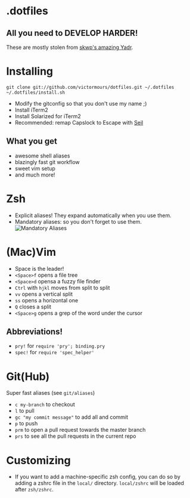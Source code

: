 # .dotfiles
## All you need to DEVELOP HARDER!

These are mostly stolen from [skwp's amazing Yadr](https://github.com/skwp/dotfiles).

Installing
===
```
git clone git://github.com/victormours/dotfiles.git ~/.dotfiles
~/.dotfiles/install.sh
```
- Modify the gitconfig so that you don't use my name ;)
- Install iTerm2
- Install Solarized for iTerm2
- Recommended: remap Capslock to Escape with [Seil](https://pqrs.org/osx/karabiner/seil.html.en)

## What you get
- awesome shell aliases
- blazingly fast git workflow
- sweet vim setup
- and much more!

Zsh
===
- Explicit aliases! They expand automatically when you use them.
- Mandatory aliases: so you don't forget to use them.
![Mandatory Aliases](https://cloud.githubusercontent.com/assets/1840367/7302861/9e437a96-e9ec-11e4-9978-9f33f21bd7d9.gif)

(Mac)Vim
===
- Space is the leader!
- `<Space>f` opens a file tree
- `<Space>d` opensa a fuzzy file finder
- `Ctrl` with `hjkl` moves from split to split
- `vv` opens a vertical split
- `ss` opens a horizontal one
- `Q` closes a split
- `<Space>g` opens a grep of the word under the cursor

Abbreviations!
-
- `pry!` for `require 'pry'; binding.pry`
- `spec!` for `require 'spec_helper'`

Git(Hub)
===
Super fast aliases (see `git/aliases`)

- `c my-branch` to checkout
- `l` to pull
- `gc "my commit message"` to add all and commit
- `p` to push
- `prm` to open a pull request towards the master branch
- `prs` to see all the pull requests in the current repo


Customizing
===
- If you want to add a machine-specific zsh config, you can do so by adding a zshrc file in the `local/` directory. `local/zshrc` will be loaded after `zsh/zshrc`.

